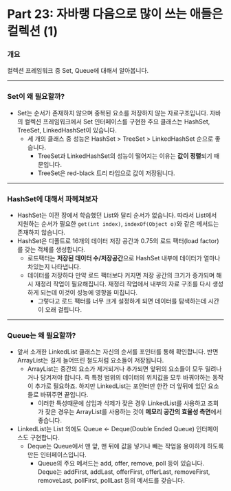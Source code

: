 # Part 23: 자바랭 다음으로 많이 쓰는 애들은 컬렉션 (1)

### 개요

컬렉션 프레임워크 중 Set, Queue에 대해서 알아봅니다.

---

### Set이 왜 필요할까?

- Set는 순서가 존재하지 않으며 중복된 요소를 저장하지 않는 자료구조입니다. 자바의 컬렉션 프레임워크에서 Set 인터페이스를 구현한 주요 클래스는 HashSet, TreeSet, LinkedHashSet이 있습니다.
    - 세 개의 클래스 중 성능은 HashSet > TreeSet > LinkedHashSet 순으로 좋습니다.
        - TreeSet과 LinkedHashSet의 성능이 떨어지는 이유는 **값이 정렬**되기 때문입니다.
        - TreeSet은 red-black 트리 타입으로 값이 저장됩니다.

---

### HashSet에 대해서 파헤쳐보자

- HashSet는 이전 장에서 학습했던 List와 달리 순서가 없습니다. 따라서 List에서 지원하는 순서가 필요한 `get(int index)`, `indexOf(Object o)`와 같은 메서드는 존재하지 않습니다.
- HashSet은 디폴트로 16개의 데이터 저장 공간과 0.75의 로드 팩터(load factor)를 갖는 객체를 생성합니다.
    - 로드팩터는 **저장된 데이터 수/저장공간**으로 HashSet 내부에 데이터가 얼마나 차있는지 나타냅니다.
    - 데이터를 저장하다 만약 로드 팩터보다 커지면 저장 공간의 크기가 증가되며 해시 재정리 작업이 필요해집니다. 재정리 작업에서 내부의 자료 구조를 다시 생성하게 되는데 이것이 성능에 영향을 미칩니다.
        - 그렇다고 로드 팩터를 너무 크게 설정하게 되면 데이터를 탐색하는데 시간이 오래 걸립니다.

---

### Queue는 왜 필요할까?

- 앞서 소개한 LinkedList 클래스는 자신의 순서를 포인터를 통해 확인합니다. 반면 ArrayList는 길게 늘어뜨린 철도처럼 요소들이 저장됩니다.
    - ArrayList는 중간의 요소가 제거되거나 추가되면 앞뒤의 요소들이 모두 밀려나거나 당겨져야 합니다. 즉 특정 범위의 데이터의 위치값을 모두 바꿔야하는 동작이 추가로 필요하죠. 하지만 LinkedList는 포인터만 한칸 더 앞뒤에 있던 요소들로 바꿔주면 끝입니다.
        - 이러한 특성때문에 삽입과 삭제가 잦은 경우 LinkedList를 사용하고 조회가 잦은 경우는 ArrayList를 사용하는 것이 **메모리 공간의 효율성 측면**에서 좋습니다.
- LinkedList는 List 외에도 Queue ← Deque(Double Ended Queue) 인터페이스도 구현합니다.
    - Deque는 Queue에서 맨 앞, 맨 뒤에 값을 넣거나 빼는 작업을 용이하게 하도록 만든 인터페이스입니다.
        - Queue의 주요 메서드는 add, offer, remove, poll 등이 있습니다. Deque는 addFirst, addLast, offerFirst, offerLast, removeFirst, removeLast, pollFirst, pollLast 등의 메서드를 갖습니다.
